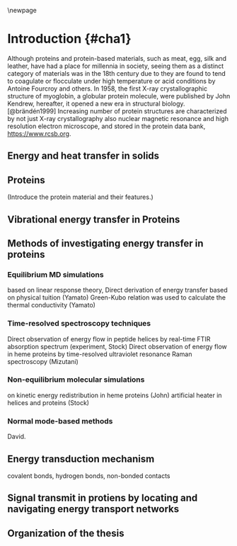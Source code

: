 \newpage
# Introduction {#cha1}
Although proteins and protein-based materials,
such as meat, egg, silk and leather, have had a place for millennia in society,
seeing them as a distinct category of materials was in the 18th century
due to they are found to tend to coagulate or flocculate under high temperature or acid conditions by Antoine Fourcroy and others.
In 1958, the first X-ray crystallographic structure of myoglobin, a globular protein molecule, were published by John Kendrew, hereafter, it opened a new era in structural biology.[@brändén1999]
Increasing number of protein structures are characterized by not just X-ray crystallography also nuclear magnetic resonance and high resolution electron microscope, and stored in the protein data bank, https://www.rcsb.org.



## Energy and heat transfer in solids


## Proteins
(Introduce the protein material and their features.)


## Vibrational energy transfer in Proteins

## Methods of investigating energy transfer in proteins
### Equilibrium MD simulations 
based on linear response theory,
Direct derivation of energy transfer based on physical tuition (Yamato)
Green-Kubo relation was used to calculate the thermal conductivity (Yamato)

### Time-resolved spectroscopy techniques
Direct observation of energy flow in peptide helices by real-time FTIR absorption spectrum (experiment, Stock)
Direct observation of energy flow in heme proteins by time-resolved ultraviolet resonance Raman spectroscopy (Mizutani)

### Non-equilibrium molecular simulations 
on kinetic energy redistribution in heme proteins (John)
artificial heater in helices and proteins (Stock)

### Normal mode-based methods
David.

## Energy transduction mechanism
covalent bonds, hydrogen bonds, non-bonded contacts


## Signal transmit in protiens by locating and navigating energy transport networks 

## Organization of the thesis